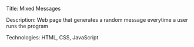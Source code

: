 Title: Mixed Messages

Description: Web page that generates a random message everytime a user runs the program

Technologies: HTML, CSS, JavaScript